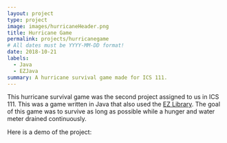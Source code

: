 ```yaml
---
layout: project
type: project
image: images/hurricaneHeader.png
title: Hurricane Game
permalink: projects/hurricanegame
# All dates must be YYYY-MM-DD format!
date: 2018-10-21
labels:
  - Java
  - EZJava
summary: A hurricane survival game made for ICS 111.
---
```


This hurricane survival game was the second project assigned to us in ICS 111. This was a game written in Java that also used the [EZ Library](http://www2.hawaii.edu/~dylank/ics111/). The goal of this game was to survive as long as possible while a hunger and water meter drained continuously. 

Here is a demo of the project:
<div class="ui embed" data-source="youtube" data-id="ifA7i_LJAbU">
</div>




